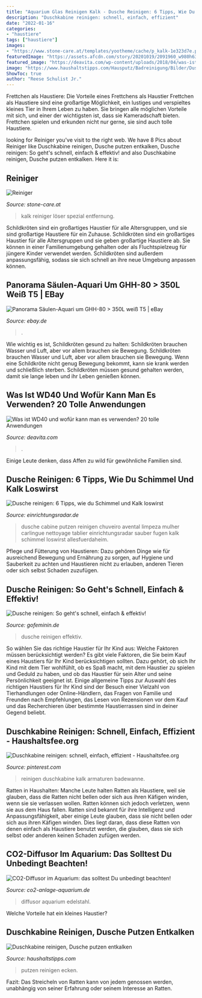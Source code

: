 ```yaml
---
title: "Aquarium Glas Reinigen Kalk - Dusche Reinigen: 6 Tipps, Wie Du Schimmel Und Kalk Loswirst"
description: "Duschkabine reinigen: schnell, einfach, effizient"
date: "2022-01-16"
categories:
- "haustiere"
tags: ["haustiere"]
images:
- "https://www.stone-care.at/templates/yootheme/cache/p_kalk-1e323d7e.png"
featuredImage: "https://assets.afcdn.com/story/20201019/2091960_w980h638c1cx1058cy708cxt0cyt0cxb2116cyb1416.jpg"
featured_image: "https://deavita.com/wp-content/uploads/2018/04/was-ist-wd40-anwendung-toilette-reinigen.jpg"
image: "https://www.haushaltstipps.com/Hausputz/Badreinigung/Bilder/Dusche-putzen.jpeg"
ShowToc: true
author: "Reese Schulist Jr."
---
```



Frettchen als Haustiere: Die Vorteile eines Frettchens als Haustier
Frettchen als Haustiere sind eine großartige Möglichkeit, ein lustiges und verspieltes kleines Tier in Ihrem Leben zu haben. Sie bringen alle möglichen Vorteile mit sich, und einer der wichtigsten ist, dass sie Kameradschaft bieten. Frettchen spielen und erkunden nicht nur gerne, sie sind auch tolle Haustiere.

	

		
looking for Reiniger you've visit to the right web. We have 8 Pics about Reiniger like Duschkabine reinigen, Dusche putzen entkalken, Dusche reinigen: So geht&#039;s schnell, einfach &amp; effektiv! and also Duschkabine reinigen, Dusche putzen entkalken. Here it is:
		
    
## Reiniger

<img loading=lazy src="https://www.stone-care.at/templates/yootheme/cache/p_kalk-1e323d7e.png" onerror="this.onerror=null;this.src='https://tse2.mm.bing.net/th?id=OIP.sp1be8Qg-05q4zbFNMkMkQHaEh&amp;pid=15.1';" alt="Reiniger">

_Source: stone-care.at_

>kalk reiniger löser spezial entfernung. 

	

Schildkröten sind ein großartiges Haustier für alle Altersgruppen, und sie sind großartige Haustiere für ein Zuhause.
Schildkröten sind ein großartiges Haustier für alle Altersgruppen und sie geben großartige Haustiere ab. Sie können in einer Familienumgebung gehalten oder als Fluchtspielzeug für jüngere Kinder verwendet werden. Schildkröten sind außerdem anpassungsfähig, sodass sie sich schnell an ihre neue Umgebung anpassen können.

    
## Panorama Säulen-Aquari Um GHH-80 &gt; 350L Weiß T5 | EBay

<img loading=lazy src="https://www.alpuna.de/eBay/Tierwelt/Aquarien/GHH_Serie/GHH-80/GHH-80_titan_940x655.jpg" onerror="this.onerror=null;this.src='https://tse4.mm.bing.net/th?id=OIP.LreoWcV57m91gsEZZp9kJQHaFK&amp;pid=15.1';" alt="Panorama Säulen-Aquari um GHH-80 &gt; 350L weiß T5 | eBay">

_Source: ebay.de_

>. 

	

Wie wichtig es ist, Schildkröten gesund zu halten: Schildkröten brauchen Wasser und Luft, aber vor allem brauchen sie Bewegung.
Schildkröten brauchen Wasser und Luft, aber vor allem brauchen sie Bewegung. Wenn eine Schildkröte nicht genug Bewegung bekommt, kann sie krank werden und schließlich sterben. Schildkröten müssen gesund gehalten werden, damit sie lange leben und ihr Leben genießen können.

    
## Was Ist WD40 Und Wofür Kann Man Es Verwenden? 20 Tolle Anwendungen

<img loading=lazy src="https://deavita.com/wp-content/uploads/2018/04/was-ist-wd40-anwendung-toilette-reinigen.jpg" onerror="this.onerror=null;this.src='https://tse3.mm.bing.net/th?id=OIP.p08TGhGWqqhz6sFAyXHApwHaE6&amp;pid=15.1';" alt="Was ist WD40 und wofür kann man es verwenden? 20 tolle Anwendungen">

_Source: deavita.com_

>. 

	

Einige Leute denken, dass Affen zu wild für gewöhnliche Familien sind.

    
## Dusche Reinigen: 6 Tipps, Wie Du Schimmel Und Kalk Loswirst

<img loading=lazy src="https://www.einrichtungsradar.de/wp-content/uploads/2019/10/Dusche-putzen-1024x684.jpg" onerror="this.onerror=null;this.src='https://tse2.mm.bing.net/th?id=OIP.qJPEOvHqIqjwJby_bOyuKAHaE8&amp;pid=15.1';" alt="Dusche reinigen: 6 Tipps, wie du Schimmel und Kalk loswirst">

_Source: einrichtungsradar.de_

>dusche cabine putzen reinigen chuveiro avental limpeza mulher carlingue nettoyage tablier einrichtungsradar sauber fugen kalk schimmel loswirst allesfuerdaheim. 

	

Pflege und Fütterung von Haustieren: Dazu gehören Dinge wie für ausreichend Bewegung und Ernährung zu sorgen, auf Hygiene und Sauberkeit zu achten und Haustieren nicht zu erlauben, anderen Tieren oder sich selbst Schaden zuzufügen.

    
## Dusche Reinigen: So Geht&#039;s Schnell, Einfach &amp; Effektiv!

<img loading=lazy src="https://assets.afcdn.com/story/20201019/2091960_w980h638c1cx1058cy708cxt0cyt0cxb2116cyb1416.jpg" onerror="this.onerror=null;this.src='https://tse4.mm.bing.net/th?id=OIP.0MA3NFuTywBrVQueniHx2gHaE0&amp;pid=15.1';" alt="Dusche reinigen: So geht&#039;s schnell, einfach &amp; effektiv!">

_Source: gofeminin.de_

>dusche reinigen effektiv. 

	

So wählen Sie das richtige Haustier für Ihr Kind aus: Welche Faktoren müssen berücksichtigt werden?
Es gibt viele Faktoren, die Sie beim Kauf eines Haustiers für Ihr Kind berücksichtigen sollten. Dazu gehört, ob sich Ihr Kind mit dem Tier wohlfühlt, ob es Spaß macht, mit dem Haustier zu spielen und Geduld zu haben, und ob das Haustier für sein Alter und seine Persönlichkeit geeignet ist. Einige allgemeine Tipps zur Auswahl des richtigen Haustiers für Ihr Kind sind der Besuch einer Vielzahl von Tierhandlungen oder Online-Händlern, das Fragen von Familie und Freunden nach Empfehlungen, das Lesen von Rezensionen vor dem Kauf und das Recherchieren über bestimmte Haustierrassen sind in deiner Gegend beliebt.

    
## Duschkabine Reinigen: Schnell, Einfach, Effizient - Haushaltsfee.org

<img loading=lazy src="https://i.pinimg.com/originals/8f/73/90/8f7390e0d21c656735cba06d0b62282d.jpg" onerror="this.onerror=null;this.src='https://tse1.mm.bing.net/th?id=OIP.kNCNFrBspLBviLHTShI08AHaDt&amp;pid=15.1';" alt="Duschkabine reinigen: schnell, einfach, effizient - Haushaltsfee.org">

_Source: pinterest.com_

>reinigen duschkabine kalk armaturen badewanne. 

	

Ratten in Haushalten: Manche Leute halten Ratten als Haustiere, weil sie glauben, dass die Ratten nicht bellen oder sich aus ihren Käfigen winden, wenn sie sie verlassen wollen. Ratten können sich jedoch verletzen, wenn sie aus dem Haus fallen.
Ratten sind bekannt für ihre Intelligenz und Anpassungsfähigkeit, aber einige Leute glauben, dass sie nicht bellen oder sich aus ihren Käfigen winden. Dies liegt daran, dass diese Ratten von denen einfach als Haustiere benutzt werden, die glauben, dass sie sich selbst oder anderen keinen Schaden zufügen werden.

    
## CO2-Diffusor Im Aquarium: Das Solltest Du Unbedingt Beachten!

<img loading=lazy src="https://co2-anlage-aquarium.de/wp-content/uploads/2019/07/Q-Grow-CO2-Edelstahl-Diffusor.jpg" onerror="this.onerror=null;this.src='https://tse1.mm.bing.net/th?id=OIP.o7rK414w2QDy3VMVksVIwgHaEc&amp;pid=15.1';" alt="CO2-Diffusor im Aquarium: das solltest Du unbedingt beachten!">

_Source: co2-anlage-aquarium.de_

>diffusor aquarium edelstahl. 

	

Welche Vorteile hat ein kleines Haustier?

    
## Duschkabine Reinigen, Dusche Putzen Entkalken

<img loading=lazy src="https://www.haushaltstipps.com/Hausputz/Badreinigung/Bilder/Dusche-putzen.jpeg" onerror="this.onerror=null;this.src='https://tse2.mm.bing.net/th?id=OIP.gs00gpoEe6orR0maB2KyNgHaDs&amp;pid=15.1';" alt="Duschkabine reinigen, Dusche putzen entkalken">

_Source: haushaltstipps.com_

>putzen reinigen ecken. 

	

Fazit: Das Streicheln von Ratten kann von jedem genossen werden, unabhängig von seiner Erfahrung oder seinem Interesse an Ratten.

